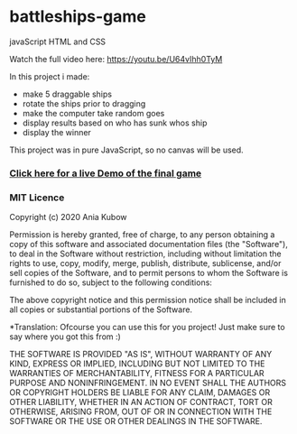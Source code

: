 # battleships-game
javaScript HTML and CSS 


Watch the full video here: https://youtu.be/U64vIhh0TyM



In this project i made:
- make 5 draggable ships
- rotate the ships prior to dragging
- make the computer take random goes
- display results based on who has sunk whos ship
- display the winner

This project was  in pure JavaScript, so no canvas will be used.


### [Click here for a live Demo of the final game](http://battleship.tech/)

### MIT Licence

Copyright (c) 2020 Ania Kubow

Permission is hereby granted, free of charge, to any person obtaining a copy
of this software and associated documentation files (the "Software"), to deal
in the Software without restriction, including without limitation the rights
to use, copy, modify, merge, publish, distribute, sublicense, and/or sell
copies of the Software, and to permit persons to whom the Software is
furnished to do so, subject to the following conditions:

The above copyright notice and this permission notice shall be included in all
copies or substantial portions of the Software. 

*Translation: Ofcourse you can use this for you project! Just make sure to say where you got this from :)

THE SOFTWARE IS PROVIDED "AS IS", WITHOUT WARRANTY OF ANY KIND,
EXPRESS OR IMPLIED, INCLUDING BUT NOT LIMITED TO THE WARRANTIES OF
MERCHANTABILITY, FITNESS FOR A PARTICULAR PURPOSE AND NONINFRINGEMENT.
IN NO EVENT SHALL THE AUTHORS OR COPYRIGHT HOLDERS BE LIABLE FOR ANY CLAIM,
DAMAGES OR OTHER LIABILITY, WHETHER IN AN ACTION OF CONTRACT, TORT OR
OTHERWISE, ARISING FROM, OUT OF OR IN CONNECTION WITH THE SOFTWARE OR THE USE
OR OTHER DEALINGS IN THE SOFTWARE.
